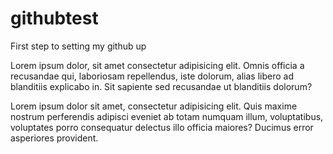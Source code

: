 # githubtest

First step to setting my github up

<!DOCTYPE html>
<html lang="en">
  <head>
    <meta charset="UTF-8" />
    <meta http-equiv="X-UA-Compatible" content="IE=edge" />
    <meta name="viewport" content="width=device-width, initial-scale=1.0" />
    <title>Document</title>
    <link rel="stylesheet" href="CSS/normalize.css" />
    <link rel="stylesheet" href="css/styles.css" />
  </head>
  <body>
    <div class="container">
      <div class="box">
        <p>
          Lorem ipsum dolor, sit amet consectetur adipisicing elit. Omnis
          officia a recusandae qui, laboriosam repellendus, iste dolorum, alias
          libero ad blanditiis explicabo in. Sit sapiente sed recusandae ut
          blanditiis dolorum?
        </p>
      </div>
      <div class="box">
        <p>
          Lorem ipsum dolor sit amet, consectetur adipisicing elit. Quis maxime
          nostrum perferendis adipisci eveniet ab totam numquam illum,
          voluptatibus, voluptates porro consequatur delectus illo officia
          maiores? Ducimus error asperiores provident.
        </p>
      </div>
    </div>
  </body>
</html>
